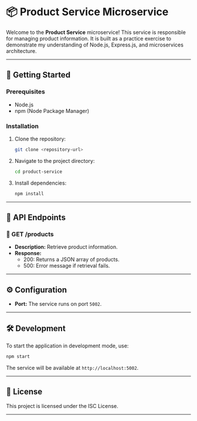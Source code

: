 # 📦 Product Service Microservice

Welcome to the **Product Service** microservice! This service is responsible for managing product information. It is built as a practice exercise to demonstrate my understanding of Node.js, Express.js, and microservices architecture.

---

## 🚀 Getting Started

### Prerequisites
- Node.js
- npm (Node Package Manager)

### Installation

1. Clone the repository:
   ```bash
   git clone <repository-url>
   ```
2. Navigate to the project directory:
   ```bash
   cd product-service
   ```
3. Install dependencies:
   ```bash
   npm install
   ```

---

## 📜 API Endpoints

### 🎯 GET /products

- **Description:** Retrieve product information.
- **Response:**
  - 200: Returns a JSON array of products.
  - 500: Error message if retrieval fails.

---

## ⚙️ Configuration

- **Port:** The service runs on port `5002`.

---

## 🛠️ Development

To start the application in development mode, use:

```bash
npm start
```

The service will be available at `http://localhost:5002`.

---

## 📝 License

This project is licensed under the ISC License.

---